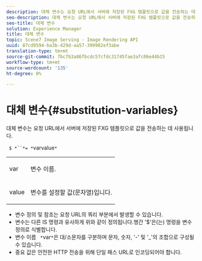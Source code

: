 ```yaml
---
description: 대체 변수는 요청 URL에서 서버에 저장된 FXG 템플릿으로 값을 전송하는 데 사용됩니다.
seo-description: 대체 변수는 요청 URL에서 서버에 저장된 FXG 템플릿으로 값을 전송하는 데 사용됩니다.
seo-title: 대체 변수
solution: Experience Manager
title: 대체 변수
topic: Scene7 Image Serving - Image Rendering API
uuid: 87cd9594-ba3b-429d-aa57-399902ef3abe
translation-type: tm+mt
source-git-commit: 7bc7b3a86fbcdc57cfdc31745fae3afc06e44b15
workflow-type: tm+mt
source-wordcount: '135'
ht-degree: 0%

---
```



# 대체 변수{#substitution-variables}

대체 변수는 요청 URL에서 서버에 저장된 FXG 템플릿으로 값을 전송하는 데 사용됩니다.

` $ *``*= *`varvalue`*`

<table id="simpletable_76B381800C0D411F87CD551FC30B0579"> 
 <tr class="strow"> 
  <td class="stentry"> <p> <span class="codeph"> <span class="varname"> var  </span> </span> </p> </td> 
  <td class="stentry"> <p>변수 이름. </p> </td> 
 </tr> 
 <tr class="strow"> 
  <td class="stentry"> <p> <span class="codeph"> <span class="varname"> value  </span> </span> </p> </td> 
  <td class="stentry"> <p>변수를 설정할 값(문자열)입니다. </p> </td> 
 </tr> 
</table>

* 변수 정의 및 참조는 요청 URL의 쿼리 부분에서 발생할 수 있습니다.
* 변수는 다른 IS 명령과 유사하게 위와 같이 정의됩니다.행간 &#39;$&#39;은(는) 명령을 변수 정의로 식별합니다.
* 변수 이름 ` *`var`*`은 대/소문자를 구분하며 문자, 숫자, &#39;-&#39; 및 &#39;_&#39;의 조합으로 구성될 수 있습니다.
* 중요 값은 안전한 HTTP 전송을 위해 단일 패스 URL로 인코딩되어야 합니다.

